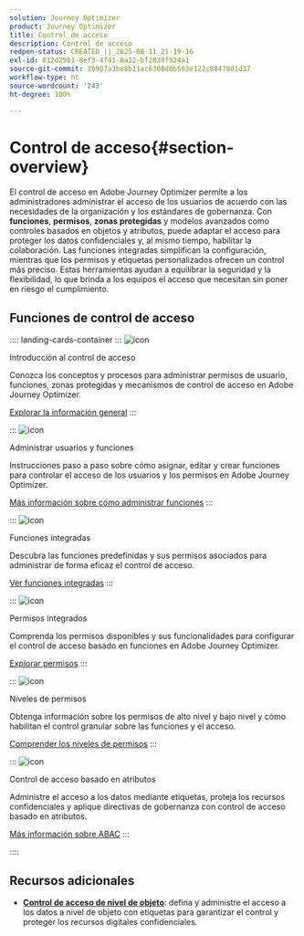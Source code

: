 ```yaml
---
solution: Journey Optimizer
product: Journey Optimizer
title: Control de acceso
description: Control de acceso
redpen-status: CREATED_||_2025-08-11_21-19-16
exl-id: 812d29b1-8ef3-4f41-8a32-bf2839f924a1
source-git-commit: 2b907a3be8b11ac6308d0b563e122c88478d1d37
workflow-type: ht
source-wordcount: '243'
ht-degree: 100%

---
```


# Control de acceso{#section-overview}

El control de acceso en Adobe Journey Optimizer permite a los administradores administrar el acceso de los usuarios de acuerdo con las necesidades de la organización y los estándares de gobernanza. Con **funciones**, **permisos**, **zonas protegidas** y modelos avanzados como controles basados en objetos y atributos, puede adaptar el acceso para proteger los datos confidenciales y, al mismo tiempo, habilitar la colaboración. Las funciones integradas simplifican la configuración, mientras que los permisos y etiquetas personalizados ofrecen un control más preciso. Estas herramientas ayudan a equilibrar la seguridad y la flexibilidad, lo que brinda a los equipos el acceso que necesitan sin poner en riesgo el cumplimiento.

## Funciones de control de acceso

:::: landing-cards-container
:::
![icon](https://cdn.experienceleague.adobe.com/icons/circle-play.svg)

Introducción al control de acceso

Conozca los conceptos y procesos para administrar permisos de usuario, funciones, zonas protegidas y mecanismos de control de acceso en Adobe Journey Optimizer.

[Explorar la información general](../using/administration/permissions-overview.md)
:::

:::
![icon](https://cdn.experienceleague.adobe.com/icons/list-check.svg)

Administrar usuarios y funciones

Instrucciones paso a paso sobre cómo asignar, editar y crear funciones para controlar el acceso de los usuarios y los permisos en Adobe Journey Optimizer.

[Más información sobre cómo administrar funciones](../using/administration/permissions.md)
:::

:::
![icon](https://cdn.experienceleague.adobe.com/icons/book.svg)

Funciones integradas

Descubra las funciones predefinidas y sus permisos asociados para administrar de forma eficaz el control de acceso.

[Ver funciones integradas](../using/administration/ootb-product-profiles.md)
:::

:::
![icon](https://cdn.experienceleague.adobe.com/icons/shield-halved.svg)

Permisos integrados

Comprenda los permisos disponibles y sus funcionalidades para configurar el control de acceso basado en funciones en Adobe Journey Optimizer.

[Explorar permisos](../using/administration/ootb-permissions.md)
:::

:::
![icon](https://cdn.experienceleague.adobe.com/icons/gear.svg)

Niveles de permisos

Obtenga información sobre los permisos de alto nivel y bajo nivel y cómo habilitan el control granular sobre las funciones y el acceso.

[Comprender los niveles de permisos](../using/administration/high-low-permissions.md)
:::

:::
![icon](https://cdn.experienceleague.adobe.com/icons/puzzle-piece.svg)

Control de acceso basado en atributos

Administre el acceso a los datos mediante etiquetas, proteja los recursos confidenciales y aplique directivas de gobernanza con control de acceso basado en atributos.

[Más información sobre ABAC](../using/administration/attribute-based-access.md)
:::

::::


## Recursos adicionales

- **[Control de acceso de nivel de objeto](../using/administration/object-based-access.md)**: defina y administre el acceso a los datos a nivel de objeto con etiquetas para garantizar el control y proteger los recursos digitales confidenciales.
